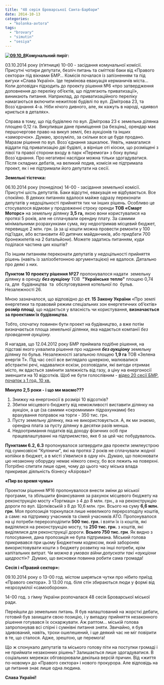 ```yaml
---
title: "48 серія Броварської Санта-Барбари"
date: 2014-10-13
categories: 
  - "kolonka-avtora"
tags: 
  - "brovary"
  - "simutin"
  - "sesiya"
---
```


**[![09.10_8](https://mpz.brovary.org/wp-content/uploads/2014/10/09.10_8.jpg)](https://mpz.brovary.org/wp-content/uploads/2014/10/09.10_8.jpg)Комунальний пиріг:**

03.10.2014 року (п’ятниця) 10-00 - засідання комунальної комісії. Присутні чотири депутати, безліч питань та сміттєві баки від «Правого сектора» під вікнами БМР… Комісія почалася із запізненням та під вигуки «Слава Україні». Іде термінова евакуація керманичів міста… Коли доповідач підходить до проекту рішення №6 «про затвердження доповнення до переліку об’єктів, що підлягають приватизації», виникають питання. Наприклад, до приватизаційного переліку намагаються включити нежитлові будівлі по вул. Дімітрова 23, та Возз\`єднання 4-а. Ніби нічого дивного, але, як кажуть в народі, «диявол криється в деталях».

Справа в тому, що під будівлею по вул. Дімітрова 23 є земельна ділянка площею 0,12 га. Викупивши дане приміщення (за безцінь), орендар має першочергове право на викуп землі, без аукціонів та інших «заморочок». Думаю, зрозуміло, за скільки все це буде продано. Маразм рішення по вул. Возз\`єднання зашкалює. Уявіть, намагалися віддати під приватизацію дві будівлі, а вірніше оті кіоски, що розміщені з лівої та правої сторони входу в парк «Перемога» з боку вулиці Возз\`єднання. Про негативні наслідки можна тільки здогадуватися. Після складних дебатів, на великий подив, комісія не підтримала проект, як і не підтримали його депутати на сесії.

**Земельні тістечка:**

06.10.2014 року (понеділок) 14-00 - засідання земельної комісії. Присутні шість депутатів. Баки відсутні, евакуація не відбувається. Все спокійно. В деяких питаннях вдалося майже одразу переконати депутатів у недоцільності прийняття тих чи інших рішень. Особливо це стосувалося відмови у продовженні строку оренди **ТОВ «Смарт Моторс»** на земельну ділянку **3,5 га,** якою вони користувалися на протязі 5 років, але не сплачували орендну плату. За самими мінімальними розрахунками сума, яку недоотримав місцевий бюджет, перевищує 2 млн. грн. (а за ці кошти можна провести ремонти у 100 під’їздах, або встановити 40 дитячих майданчиків, або придбати 700 бронежилетів на 2 батальйони). Можете задатись питанням, куди поділася частина цих коштів?

По іншим питанням переконати депутатів у недоцільності прийняття рішень (навіть із залізобетонною аргументацією) не вдалося. Детально про деякі з них.

**Пунктом 10 проекту рішення №27** пропонувалося надати  земельну ділянку в оренду **_без аукціону_** ТОВ  **"Українське тепло"** площею 0,74 га, для  будівництва  та  обслуговування котельної по  бульв.  Незалежності 26.

Мною зазначалося, що відповідно до **ст. 15 Закону України** «Про землі енергетики та правовий режим спеціальних зон енергетичних об’єктів»  **розмір площі**, що надається у власність чи користування, **визначається за проектами їх будівництва**.

Тобто, спочатку повинен бути проект на будівництво, а вже потім визначається площа земельної ділянки, яка надається компанії _без проведення аукціону._

Я нагадав, що 12.04.2012 року БМР приймала подібне рішення, на підставі якого ухвалила рішення про надання **_без аукціону_** земельну ділянку по бульв. Незалежності загальною площею **1,9 га** ТОВ «Зелена енергія Т». Під час сесії все виглядало цукеркою, малювалися абстрактні речі, надавалися ескізи, розповідали, які вигоди отримає місто, як вдасться замінити залежність від газу, а ціну на енергоносії зменшити на 10 відсотків. Щоб не бути голослівним - [відео 20 сесії БМР, початок з 1 год. 10 хв.](https://mpz.brovary.org/chergove-20-te-sesiyne-zasidannya-brovarskoyi-miskoyi-radi-video/)

**Минуло 2,5 роки - і що ми маємо???**

1. Знижку на енергоносії в розмірі 10 відсотків?
2. Збитки місцевого бюджету від неможливості виставити ділянку на аукціон, а це (за самими «скромними» підрахунками) без врахування поправок на торги - 350 тис. грн.
3. Пусту земельну ділянку, яка не використовується. А, як ми знаємо, орендна плата за пусту ділянку в десятки разів менша.
4. Недоотримання податків від доходу фізичних осіб при працевлаштуванні на підприємство, яке б за цей час побудувалось.

**Пунктами 6.2, 6.3** пропонувалося затвердити два проекти землеустрою під сумнозвісні "Куліничи", які на протязі 2 років не сплачували жодної копійки в бюджет, а в місті з’явилися в одну ніч. Думаю, що пояснювати цю незаконну оборудку немає ніякого сенсу, бо все лежить на поверхні. Потрібно спитати лише одне, чому до цього часу міська влада прикриває діяльність бізнесу «Азірова»?

**«Пир во время чумы»**

Проектом рішення №16 пропонувалося внести зміни до міської програми, та збільшити фінансування за рахунок місцевого бюджету на реконструкцію мосту «Торгмаш» з 4 до 8 млн. грн., а на реконструкцію дороги по вул. Щолківській з 8 до 10,6 млн. грн. Всього на суму **6,6 млн. грн**. Моя пропозиція торкнулася лише невеликого перерозподілу коштів, а саме: на підтримку учасників та сімей учасників АТО. Пропонувалося на ці потреби перерозподілити **500 тис. грн.** і взяти їх із коштів, які виділялися на реконструкцію мосту, та **250 тис. грн.** з коштів, які виділялися для реконструкції дороги. **Всього 750 тис. грн**. Як видно з голосування, дана пропозиція не була підтримана. Міський голова прикривався при цьому Бюджетним кодексом, який забороняє використовувати кошти з бюджету розвитку на інші потреби, крім капітальних витрат. _Чи можна в умовах війни допускати такі «аукціони щедрості»?_  Думаю, що висновки повинна робити сама громада!

**Сесія і «Правий сектор»:**

09.10.2014 року о 13-00 год. містом ширяться чутки про нібито приїзд «Правого сектора». З 13.00 год. біля стін збираються люди у формі від незрозумілої «самооборони».

14-00 год. з гімну України розпочалася 48 сесія Броварської міської ради.

Перейшли до земельних питань. Я був налаштований на жорсткі дебати, готовий був захищати свою позицію, і у випадку прийняття незаконного рішення готувався їх оскаржувати. Аж раптом… міській голова запропонував всі спірні і сумнівні питання зняти. Звичайно, я був здивований, навіть, трохи ошелешений, і ще деякий час не міг повірити в те, що сталося. Адже, зрештою, це перемога!

Що ж спонукало депутатів та міського голову піти на поступки громаді і не приймати незаконних рішень? Залишається лише здогадуватися. В соціальних мережах обговорювали декілька версій причин. Від «життя по-новому» до «Правого сектора» і нового прокурора. Але відповідь на це питання знає лише одна людина.

**Слава Україні!**
